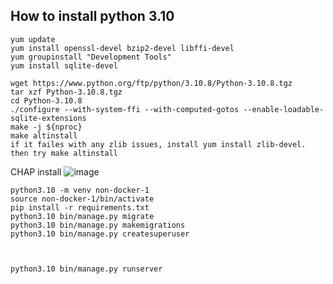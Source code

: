 ## How to install python 3.10 

```
yum update
yum install openssl-devel bzip2-devel libffi-devel
yum groupinstall "Development Tools"
yum install sqlite-devel

wget https://www.python.org/ftp/python/3.10.8/Python-3.10.8.tgz 
tar xzf Python-3.10.8.tgz 
cd Python-3.10.8
./configure --with-system-ffi --with-computed-gotos --enable-loadable-sqlite-extensions
make -j ${nproc}
make altinstall
if it failes with any zlib issues, install yum install zlib-devel.
then try make altinstall
```
CHAP install
![image](https://github.com/jniranjanreddy/linux/assets/83489863/33233edc-2259-446c-a968-6915c59ec95b)

```
python3.10 -m venv non-docker-1
source non-docker-1/bin/activate
pip install -r requirements.txt
python3.10 bin/manage.py migrate
python3.10 bin/manage.py makemigrations
python3.10 bin/manage.py createsuperuser



python3.10 bin/manage.py runserver
```
